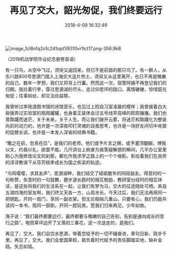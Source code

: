 ﻿---
title: 再见了交大，韶光匆促，我们终要远行
date: 2018-4-09 16:32:49
tags: 
- 交大
categories: 
- 杂文

---
![image_1cl8n1q2o1c2d1opt1i9310vr1lct17.png-356.9kB][1]

（2018机动学院毕业纪念册卷首语）

有一只鸟，从空中飞过，须臾又返回来，但已不是前面的那只鸟了。有一群人，从东川路800号思源门踏入上海交大这片热土，须臾又从这里离开，也已不再是稚嫩的自己。数年一罗预，我们又将背上行囊。然而这一次，宿管阿姨不再登记我们的归期。我拉着行李，穿过思源湖的尽头，走过仰思坪的路口。离情辘辘，惊惜韶光匆促；往事如丝，却又治丝益棼。

我曾听过李政道图书馆的闭馆音乐，也见过上院自习室凌晨的模样；我曾披着白大褂拨弄过实验室的瓶瓶罐罐，也身着正装体会过五号线早高峰的熙熙攘攘。我们也曾踟躇而迷茫，关于未来，关于人生。而让我们拨开云雾，将迷茫和踟躇化为整装向前的动力的，也许是一次深夜叩打灵魂的自我思考，也许是一场好友间切中肯綮的促膝长谈，也许是一本发人深省的经典书籍。

“瞻之在前，忽焉在后”，是我们的老师。他们或予片言之赐，或予灌顶醍醐，博我以文，约我以礼，欲罢不能。几尺讲台上俯身为我答疑解惑的瞬间，几平办公室里耐心为我修改论文的刹那，都化作我求学之路上的一个个缩影，影绘着我们在良师的谆谆教诲下从芬芳桃李成长为国之栋梁的轨迹。

“鸟鸣嘤嘤，求其友声”，思源湖畔，我们结交了砥砺数年的同砚益友。得意时的一句称赞，失意时的一句鼓舞，健步道长跑时的相互勉励，教研室分歧时的相互体谅，是这些将我们的生活系在一起，让我们有梦为马，交大的征途随处可栖。来自五湖四海的室友啊，我们终又天各一方，山高水长。今天过后，我们无法再用同一把钥匙，开同一扇门，享同一副衣架。但无论相隔几重山，只要有心，我们仍能共读同一本书，观同一部剧，开同一腔玩笑。愿我们归来再见，少年如故。

海子说：“我们最终都要远行，最终都要与稚嫩的自己告别，告别是通向成长的苦行之路”。电院草坪边开了又落的三春花，这一次送走的，是我们。

再见了，交大。我们会饮水思源，带着您给予的一切不辍奋进，章句日新、跬步千里。再见了，交大。我们会爱国荣校，肩负着时代赋予的责任脚踏实地，缺补金瓯、矢志如铭。

  [1]: http://static.zybuluo.com/jiangshuo1016/mv8qbu27bl426c97vv2z84y9/image_1cl8n1q2o1c2d1opt1i9310vr1lct17.png